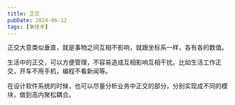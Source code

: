 ```yaml
---
title: 正交
pubDate: 2024-06-12
tags: [🛠️技术]
---
```


正交大意类似垂直，就是事物之间互相不影响，就跟坐标系一样，各有各的数值。

生活中的正交，可以方便管理，不容易造成互相影响互相干扰。比如生活工作正交，开车不用手机，编程不看新闻等。

在设计软件系统的时候，也可以尽量分析业务中正交的部分，分别实现成不同的模块，做到高内聚松耦合。
